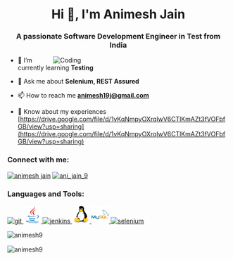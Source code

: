 <h1 align="center">Hi 👋, I'm Animesh Jain</h1>
<h3 align="center">A passionate Software Development Engineer in Test from India</h3>
<img align="right" alt="Coding" width="400" src="https://statusneo.com/wp-content/uploads/2023/03/GIF-image-1.gif">

- 🌱 I’m currently learning **Testing**

- 💬 Ask me about **Selenium, REST Assured**

- 📫 How to reach me **animesh19j@gmail.com**

- 📄 Know about my experiences [https://drive.google.com/file/d/1vKqNmpyOXrqlwV6CTlKmAZt3fVOFbfGB/view?usp=sharing](https://drive.google.com/file/d/1vKqNmpyOXrqlwV6CTlKmAZt3fVOFbfGB/view?usp=sharing)

<h3 align="left">Connect with me:</h3>
<p align="left">
<a href="https://linkedin.com/in/animesh-jain-engineer/" target="blank"><img align="center" src="https://raw.githubusercontent.com/rahuldkjain/github-profile-readme-generator/master/src/images/icons/Social/linked-in-alt.svg" alt="animesh jain" height="30" width="40" /></a>
<a href="https://instagram.com/ani_jain_9" target="blank"><img align="center" src="https://raw.githubusercontent.com/rahuldkjain/github-profile-readme-generator/master/src/images/icons/Social/instagram.svg" alt="ani_jain_9" height="30" width="40" /></a>
</p>

<h3 align="left">Languages and Tools:</h3>
<p align="left"> <a href="https://git-scm.com/" target="_blank" rel="noreferrer"> <img src="https://www.vectorlogo.zone/logos/git-scm/git-scm-icon.svg" alt="git" width="40" height="40"/> </a> <a href="https://www.java.com" target="_blank" rel="noreferrer"> <img src="https://raw.githubusercontent.com/devicons/devicon/master/icons/java/java-original.svg" alt="java" width="40" height="40"/> </a> <a href="https://www.jenkins.io" target="_blank" rel="noreferrer"> <img src="https://www.vectorlogo.zone/logos/jenkins/jenkins-icon.svg" alt="jenkins" width="40" height="40"/> </a> <a href="https://www.linux.org/" target="_blank" rel="noreferrer"> <img src="https://raw.githubusercontent.com/devicons/devicon/master/icons/linux/linux-original.svg" alt="linux" width="40" height="40"/> </a> <a href="https://www.mysql.com/" target="_blank" rel="noreferrer"> <img src="https://raw.githubusercontent.com/devicons/devicon/master/icons/mysql/mysql-original-wordmark.svg" alt="mysql" width="40" height="40"/> </a> <a href="https://www.selenium.dev" target="_blank" rel="noreferrer"> <img src="https://raw.githubusercontent.com/detain/svg-logos/780f25886640cef088af994181646db2f6b1a3f8/svg/selenium-logo.svg" alt="selenium" width="40" height="40"/> </a> </p>

<p><img align="center" src="https://github-readme-stats.vercel.app/api/top-langs?username=animesh9&show_icons=true&locale=en&layout=compact" alt="animesh9" /></p>

<p><img align="center" src="https://github-readme-streak-stats.herokuapp.com/?user=animesh9&" alt="animesh9" /></p>
